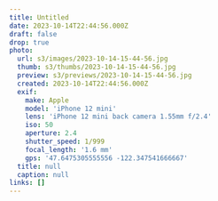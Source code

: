 ```yaml
---
title: Untitled
date: 2023-10-14T22:44:56.000Z
draft: false
drop: true
photo:
  url: s3/images/2023-10-14-15-44-56.jpg
  thumb: s3/thumbs/2023-10-14-15-44-56.jpg
  preview: s3/previews/2023-10-14-15-44-56.jpg
  created: 2023-10-14T22:44:56.000Z
  exif:
    make: Apple
    model: 'iPhone 12 mini'
    lens: 'iPhone 12 mini back camera 1.55mm f/2.4'
    iso: 50
    aperture: 2.4
    shutter_speed: 1/999
    focal_length: '1.6 mm'
    gps: '47.6475305555556 -122.347541666667'
  title: null
  caption: null
links: []
---
```

